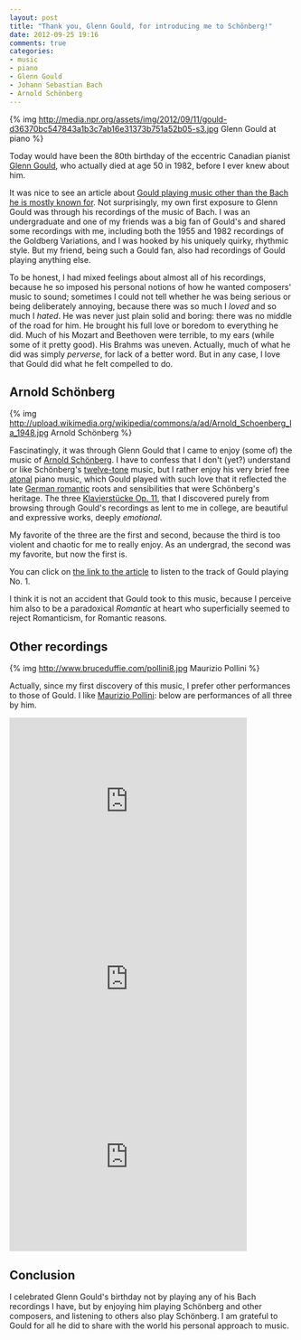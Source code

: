 ```yaml
---
layout: post
title: "Thank you, Glenn Gould, for introducing me to Schönberg!"
date: 2012-09-25 19:16
comments: true
categories: 
- music
- piano
- Glenn Gould
- Johann Sebastian Bach
- Arnold Schönberg
---
```

{% img http://media.npr.org/assets/img/2012/09/11/gould-d36370bc547843a1b3c7ab16e31373b751a52b05-s3.jpg Glenn Gould at piano %}

Today would have been the 80th birthday of the eccentric Canadian pianist [Glenn Gould](http://en.wikipedia.org/wiki/Glenn_Gould), who actually died at age 50 in 1982, before I ever knew about him.

It was nice to see an article about [Gould playing music other than the Bach he is mostly known for](http://www.npr.org/blogs/deceptivecadence/2012/09/25/160957849/glenn-gould-beyond-bachs-goldberg-variations). Not surprisingly, my own first exposure to Glenn Gould was through his recordings of the music of Bach. I was an undergraduate and one of my friends was a big fan of Gould's and shared some recordings with me, including both the 1955 and 1982 recordings of the Goldberg Variations, and I was hooked by his uniquely quirky, rhythmic style. But my friend, being such a Gould fan, also had recordings of Gould playing anything else.

To be honest, I had mixed feelings about almost all of his recordings, because he so imposed his personal notions of how he wanted composers' music to sound; sometimes I could not tell whether he was being serious or being deliberately annoying, because there was so much I *loved* and so much I *hated*. He was never just plain solid and boring: there was no middle of the road for him. He brought his full love or boredom to everything he did. Much of his Mozart and Beethoven were terrible, to my ears (while some of it pretty good). His Brahms was uneven. Actually, much of what he did was simply *perverse*, for lack of a better word. But in any case, I love that Gould did what he felt compelled to do.

## Arnold Schönberg

{% img http://upload.wikimedia.org/wikipedia/commons/a/ad/Arnold_Schoenberg_la_1948.jpg Arnold Schönberg %}

Fascinatingly, it was through Glenn Gould that I came to enjoy (some of) the music of [Arnold Schönberg](http://en.wikipedia.org/wiki/Arnold_Schoenberg). I have to confess that I don't (yet?) understand or like Schönberg's [twelve-tone](http://en.wikipedia.org/wiki/Twelve-tone_technique) music, but I rather enjoy his very brief free [atonal](http://en.wikipedia.org/wiki/Atonality) piano music, which Gould played with such love that it reflected the late [German romantic](http://en.wikipedia.org/wiki/German_Romanticism) roots and sensibilities that were Schönberg's heritage. The three [Klavierstücke Op. 11](http://en.wikipedia.org/wiki/Drei_Klavierst%C3%BCcke), that I discovered purely from browsing through Gould's recordings as lent to me in college, are beautiful and expressive works, deeply *emotional*.

My favorite of the three are the first and second, because the third is too violent and chaotic for me to really enjoy. As an undergrad, the second was my favorite, but now the first is.

You can click on [the link to the article](http://www.npr.org/blogs/deceptivecadence/2012/09/25/160957849/glenn-gould-beyond-bachs-goldberg-variations) to listen to the track of Gould playing No. 1.

I think it is not an accident that Gould took to this music, because I perceive him also to be a paradoxical *Romantic* at heart who superficially seemed to reject Romanticism, for Romantic reasons.

## Other recordings

{% img http://www.bruceduffie.com/pollini8.jpg Maurizio Pollini %}

Actually, since my first discovery of this music, I prefer other performances to those of Gould. I like [Maurizio Pollini](http://en.wikipedia.org/wiki/Maurizio_Pollini): below are performances of all three by him.

<iframe width="420" height="315" src="http://www.youtube.com/embed/DUHn7knkrLc" frameborder="0" allowfullscreen></iframe>

<iframe width="420" height="315" src="http://www.youtube.com/embed/H-j497I2DfA" frameborder="0" allowfullscreen></iframe>

<iframe width="420" height="315" src="http://www.youtube.com/embed/8vHNcNrojDM" frameborder="0" allowfullscreen></iframe>

## Conclusion

I celebrated Glenn Gould's birthday not by playing any of his Bach recordings I have, but by enjoying him playing Schönberg and other composers, and listening to others also play Schönberg. I am grateful to Gould for all he did to share with the world his personal approach to music.
